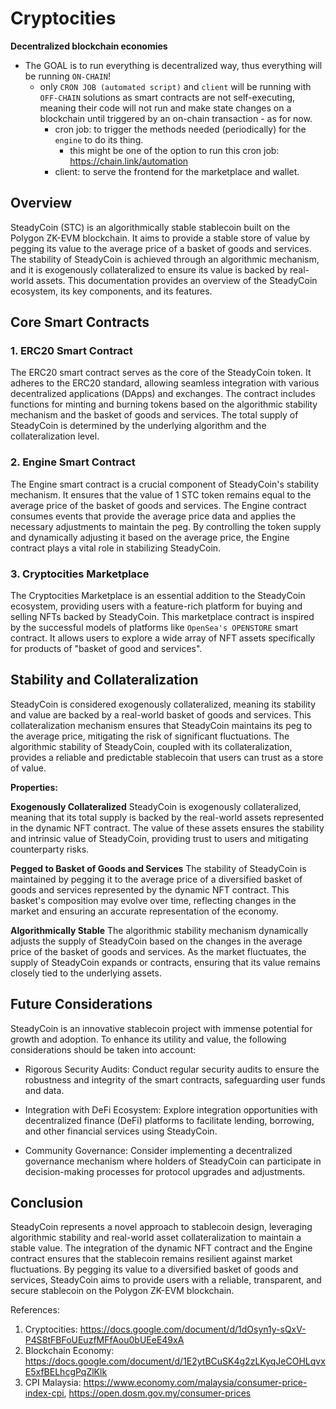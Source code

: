 # Cryptocities

**Decentralized blockchain economies**

- The GOAL is to run everything is decentralized way, thus everything will be running `ON-CHAIN`!
    - only `CRON JOB (automated script)` and `client` will be running with `OFF-CHAIN` solutions as smart contracts are not self-executing, meaning their code will not run and make state changes on a blockchain until triggered by an on-chain transaction - as for now.
        - cron job: to trigger the methods needed (periodically) for the `engine` to do its thing.
            - this might be one of the option to run this cron job: https://chain.link/automation
        - client: to serve the frontend for the marketplace and wallet.

## Overview

SteadyCoin (STC) is an algorithmically stable stablecoin built on the Polygon ZK-EVM blockchain. It aims to provide a stable store of value by pegging its value to the average price of a basket of goods and services. The stability of SteadyCoin is achieved through an algorithmic mechanism, and it is exogenously collateralized to ensure its value is backed by real-world assets. This documentation provides an overview of the SteadyCoin ecosystem, its key components, and its features.

## Core Smart Contracts

### 1. ERC20 Smart Contract

The ERC20 smart contract serves as the core of the SteadyCoin token. It adheres to the ERC20 standard, allowing seamless integration with various decentralized applications (DApps) and exchanges. The contract includes functions for minting and burning tokens based on the algorithmic stability mechanism and the basket of goods and services. The total supply of SteadyCoin is determined by the underlying algorithm and the collateralization level.

### 2. Engine Smart Contract

The Engine smart contract is a crucial component of SteadyCoin's stability mechanism. It ensures that the value of 1 STC token remains equal to the average price of the basket of goods and services. The Engine contract consumes events that provide the average price data and applies the necessary adjustments to maintain the peg. By controlling the token supply and dynamically adjusting it based on the average price, the Engine contract plays a vital role in stabilizing SteadyCoin.

### 3. Cryptocities Marketplace

The Cryptocities Marketplace is an essential addition to the SteadyCoin ecosystem, providing users with a feature-rich platform for buying and selling NFTs backed by SteadyCoin. This marketplace contract is inspired by the successful models of platforms like `OpenSea's OPENSTORE` smart contract. It allows users to explore a wide array of NFT assets specifically for products of "basket of good and services".
 

## Stability and Collateralization

SteadyCoin is considered exogenously collateralized, meaning its stability and value are backed by a real-world basket of goods and services. This collateralization mechanism ensures that SteadyCoin maintains its peg to the average price, mitigating the risk of significant fluctuations. The algorithmic stability of SteadyCoin, coupled with its collateralization, provides a reliable and predictable stablecoin that users can trust as a store of value.

**Properties:**

**Exogenously Collateralized**
SteadyCoin is exogenously collateralized, meaning that its total supply is backed by the real-world assets represented in the dynamic NFT contract. The value of these assets ensures the stability and intrinsic value of SteadyCoin, providing trust to users and mitigating counterparty risks.

**Pegged to Basket of Goods and Services**
The stability of SteadyCoin is maintained by pegging it to the average price of a diversified basket of goods and services represented by the dynamic NFT contract. This basket's composition may evolve over time, reflecting changes in the market and ensuring an accurate representation of the economy.

**Algorithmically Stable**
The algorithmic stability mechanism dynamically adjusts the supply of SteadyCoin based on the changes in the average price of the basket of goods and services. As the market fluctuates, the supply of SteadyCoin expands or contracts, ensuring that its value remains closely tied to the underlying assets.

## Future Considerations
SteadyCoin is an innovative stablecoin project with immense potential for growth and adoption. To enhance its utility and value, the following considerations should be taken into account:

- Rigorous Security Audits: Conduct regular security audits to ensure the robustness and integrity of the smart contracts, safeguarding user funds and data.

- Integration with DeFi Ecosystem: Explore integration opportunities with decentralized finance (DeFi) platforms to facilitate lending, borrowing, and other financial services using SteadyCoin.

- Community Governance: Consider implementing a decentralized governance mechanism where holders of SteadyCoin can participate in decision-making processes for protocol upgrades and adjustments.


## Conclusion

SteadyCoin represents a novel approach to stablecoin design, leveraging algorithmic stability and real-world asset collateralization to maintain a stable value. The integration of the dynamic NFT contract and the Engine contract ensures that the stablecoin remains resilient against market fluctuations. By pegging its value to a diversified basket of goods and services, SteadyCoin aims to provide users with a reliable, transparent, and secure stablecoin on the Polygon ZK-EVM blockchain.


References:

1. Cryptocities: https://docs.google.com/document/d/1dOsyn1y-sQxV-P4S8tFBFoUEuzfMFfAou0bUEeE49xA
2. Blockchain Economy: https://docs.google.com/document/d/1E2ytBCuSK4g2zLKyqJeCOHLqvxE5xfBELhcgPqZlKlk
3. CPI Malaysia: https://www.economy.com/malaysia/consumer-price-index-cpi, https://open.dosm.gov.my/consumer-prices